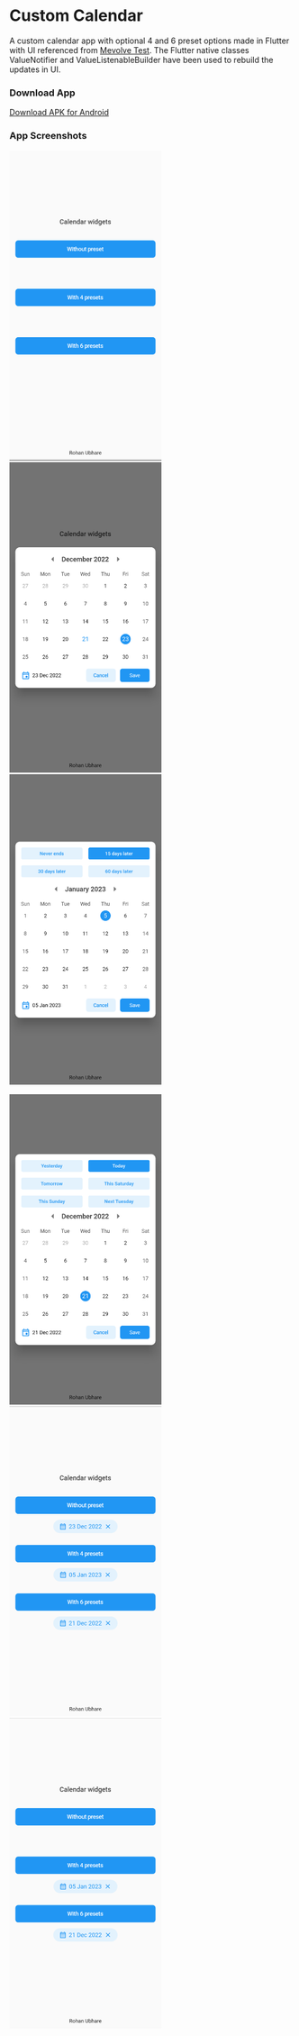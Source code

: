 # Custom Calendar

A custom calendar app with optional 4 and 6 preset options made in Flutter with UI referenced from [Mevolve Test](https://www.figma.com/file/2p2qBV77ImBXnUqVYoi9yq/Mevolve-Test).
The Flutter native classes ValueNotifier and ValueListenableBuilder have been used to rebuild the updates in UI.

### Download App
[Download APK for Android](https://github.com/rohanubhare/custom-calendar/blob/master/apk/custom_calendar.apk)

### App Screenshots
<p float="left">
  <img src="/screenshots/1.png" width="270" />
  <img src="/screenshots/2.png" width="270" /> 
  <img src="/screenshots/3.png" width="270" />
</p>

<p float="left">
  <img src="/screenshots/4.png" width="270" />
  <img src="/screenshots/5.png" width="270" /> 
  <img src="/screenshots/6.png" width="270" />
</p>

